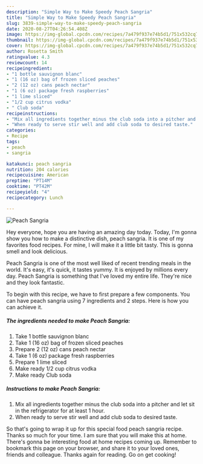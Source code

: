 ```yaml
---
description: "Simple Way to Make Speedy Peach Sangria"
title: "Simple Way to Make Speedy Peach Sangria"
slug: 3839-simple-way-to-make-speedy-peach-sangria
date: 2020-08-27T04:26:54.408Z
image: https://img-global.cpcdn.com/recipes/7a479f937e74b5d1/751x532cq70/peach-sangria-recipe-main-photo.jpg
thumbnail: https://img-global.cpcdn.com/recipes/7a479f937e74b5d1/751x532cq70/peach-sangria-recipe-main-photo.jpg
cover: https://img-global.cpcdn.com/recipes/7a479f937e74b5d1/751x532cq70/peach-sangria-recipe-main-photo.jpg
author: Rosetta Smith
ratingvalue: 4.3
reviewcount: 14
recipeingredient:
- "1 bottle sauvignon blanc"
- "1 (16 oz) bag of frozen sliced peaches"
- "2 (12 oz) cans peach nectar"
- "1 (6 oz) package fresh raspberries"
- "1 lime sliced"
- "1/2 cup citrus vodka"
- " Club soda"
recipeinstructions:
- "Mix all ingredients together minus the club soda into a pitcher and let sit in the refrigerator for at least 1 hour."
- "When ready to serve stir well and add club soda to desired taste."
categories:
- Recipe
tags:
- peach
- sangria

katakunci: peach sangria 
nutrition: 204 calories
recipecuisine: American
preptime: "PT14M"
cooktime: "PT42M"
recipeyield: "4"
recipecategory: Lunch

---
```



![Peach Sangria](https://img-global.cpcdn.com/recipes/7a479f937e74b5d1/751x532cq70/peach-sangria-recipe-main-photo.jpg)

Hey everyone, hope you are having an amazing day today. Today, I'm gonna show you how to make a distinctive dish, peach sangria. It is one of my favorites food recipes. For mine, I will make it a little bit tasty. This is gonna smell and look delicious.



Peach Sangria is one of the most well liked of recent trending meals in the world. It's easy, it's quick, it tastes yummy. It is enjoyed by millions every day. Peach Sangria is something that I've loved my entire life. They're nice and they look fantastic.


To begin with this recipe, we have to first prepare a few components. You can have peach sangria using 7 ingredients and 2 steps. Here is how you can achieve it.

<!--inarticleads1-->

##### The ingredients needed to make Peach Sangria:

1. Take 1 bottle sauvignon blanc
1. Take 1 (16 oz) bag of frozen sliced peaches
1. Prepare 2 (12 oz) cans peach nectar
1. Take 1 (6 oz) package fresh raspberries
1. Prepare 1 lime sliced
1. Make ready 1/2 cup citrus vodka
1. Make ready  Club soda




<!--inarticleads2-->

##### Instructions to make Peach Sangria:

1. Mix all ingredients together minus the club soda into a pitcher and let sit in the refrigerator for at least 1 hour.
1. When ready to serve stir well and add club soda to desired taste.




So that's going to wrap it up for this special food peach sangria recipe. Thanks so much for your time. I am sure that you will make this at home. There's gonna be interesting food at home recipes coming up. Remember to bookmark this page on your browser, and share it to your loved ones, friends and colleague. Thanks again for reading. Go on get cooking!
